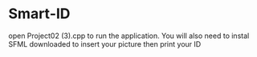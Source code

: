 # Smart-ID
 
open Project02 (3).cpp
to run the application.
You will also need to instal SFML downloaded to insert your picture then print your ID
